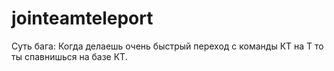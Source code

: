 # jointeamteleport
Суть бага: Когда делаешь очень быстрый переход с команды КТ на Т то ты спавнишься на базе КТ.
